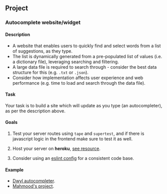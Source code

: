 ## Project

### Autocomplete website/widget

#### Description

- A website that enables users to quickly find and select words from a list of suggestions, as they type.
- The list is dynamically generated from a pre-populated list of values (i.e. a dictionary file), leveraging searching and filtering.
- A large data file is required to search through - consider the best data structure for this (e.g. `.txt` or `.json`).
- Consider how implementation affects user experience and web performance (e.g. time to load and search through the data file).

#### Task

Your task is to build a site which will update as you type (an autocompleter), as per the description above.

#### Goals

1. Test your server routes using `tape` and `supertest`, and if there is javascript logic in the frontend make sure to test it as well.

2. Host your server on **heroku**, [see resource](https://devcenter.heroku.com/articles/getting-started-with-nodejs#introduction).

3. Consider using an [eslint config](https://eslint.org/docs/user-guide/getting-started#configuration) for a consistent code base.

#### Example

- [Dwyl autocompleter](https://github.com/dwyl/autocomplete).
- [Mahmood's project](https://hello-atlas.herokuapp.com).
